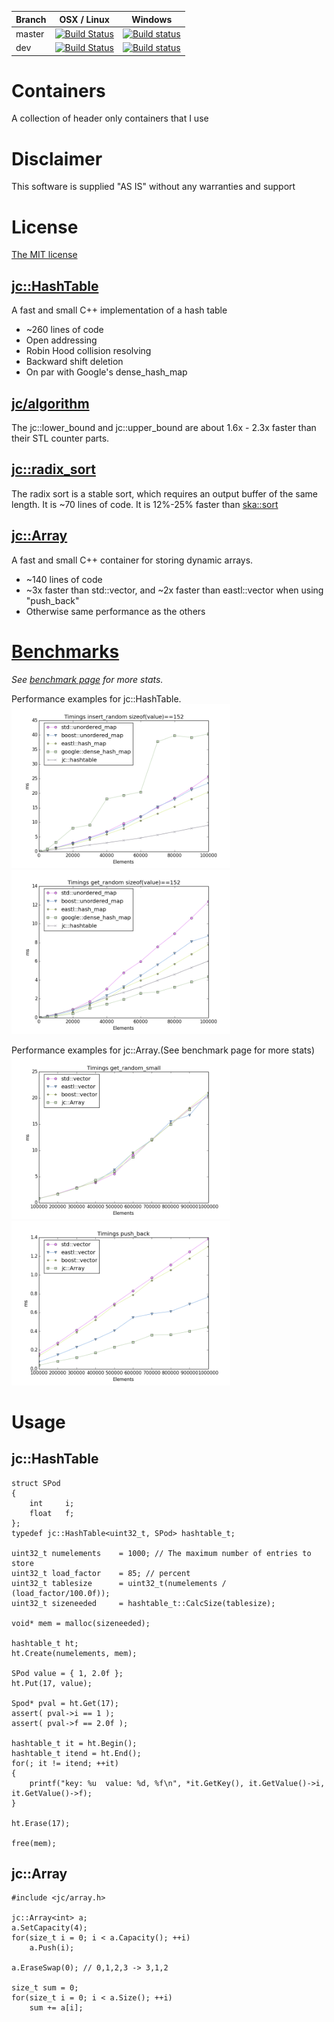 |Branch      | OSX / Linux | Windows     |
|------------|-------------|-------------|
|master      | [![Build Status](https://travis-ci.org/JCash/containers.svg?branch=master)](https://travis-ci.org/JCash/containers?branch=master) | [![Build status](https://ci.appveyor.com/api/projects/status/vi3jklpkj9eb5sfr/branch/master?svg=true)](https://ci.appveyor.com/project/JCash/containers/branch/master) |
|dev         | [![Build Status](https://travis-ci.org/JCash/containers.svg?branch=dev)](https://travis-ci.org/JCash/containers?branch=dev) | [![Build status](https://ci.appveyor.com/api/projects/status/vi3jklpkj9eb5sfr/branch/dev?svg=true)](https://ci.appveyor.com/project/JCash/containers/branch/dev) |


# Containers

A collection of header only containers that I use

# Disclaimer

This software is supplied "AS IS" without any warranties and support

# License

[The MIT license](http://choosealicense.com/licenses/mit/)

## [jc::HashTable](src/jc/hashtable.h)

A fast and small C++ implementation of a hash table

* ~260 lines of code
* Open addressing
* Robin Hood collision resolving
* Backward shift deletion
* On par with Google's dense_hash_map

## [jc/algorithm](src/jc/algorithm.h)

The jc::lower_bound and jc::upper_bound are about 1.6x - 2.3x faster than their STL counter parts.

## [jc::radix_sort](src/jc/sort.h)

The radix sort is a stable sort, which requires an output buffer of the same length.
It is ~70 lines of code.
It is 12%-25% faster than [ska::sort](https://github.com/skarupke/ska_sort)

## [jc::Array](src/jc/array.h)

A fast and small C++ container for storing dynamic arrays.

* ~140 lines of code
* ~3x faster than std::vector, and ~2x faster than eastl::vector when using "push_back"
* Otherwise same performance as the others

# [Benchmarks](benchmarks/README.md)

*See [benchmark page](benchmarks/README.md) for more stats.*

Performance examples for jc::HashTable.
<br/>
<img src="./benchmarks/images/timings_insert_random_sizeof(value)==152.png" alt="Timings insert_random size=152" width="350">
<img src="./benchmarks/images/timings_get_random_sizeof(value)==152.png" alt="Timings get_random size=152" width="350">

Performance examples for jc::Array.(See benchmark page for more stats)
<br/>
<img src="./benchmarks/images/array/timings_get_random_small.png" alt="Timings get_random size=8" width="350">
<img src="./benchmarks/images/array/timings_push_back.png" alt="Timings push_back size=8" width="350">


# Usage

## jc::HashTable

    struct SPod
    {
        int     i;
        float   f;
    };
    typedef jc::HashTable<uint32_t, SPod> hashtable_t;
    
    uint32_t numelements    = 1000; // The maximum number of entries to store
    uint32_t load_factor    = 85; // percent
    uint32_t tablesize      = uint32_t(numelements / (load_factor/100.0f)); 
    uint32_t sizeneeded     = hashtable_t::CalcSize(tablesize);
    
    void* mem = malloc(sizeneeded);
    
    hashtable_t ht;
    ht.Create(numelements, mem);
    
    SPod value = { 1, 2.0f };
    ht.Put(17, value);
    
    Spod* pval = ht.Get(17);
    assert( pval->i == 1 );
    assert( pval->f == 2.0f );
    
    hashtable_t it = ht.Begin();
    hashtable_t itend = ht.End();
    for(; it != itend; ++it)
    {
        printf("key: %u  value: %d, %f\n", *it.GetKey(), it.GetValue()->i, it.GetValue()->f);
    }
    
    ht.Erase(17);
    
    free(mem);

    
## jc::Array

    #include <jc/array.h>

    jc::Array<int> a;
    a.SetCapacity(4);
    for(size_t i = 0; i < a.Capacity(); ++i)
        a.Push(i);
    
    a.EraseSwap(0); // 0,1,2,3 -> 3,1,2    
    
    size_t sum = 0;
    for(size_t i = 0; i < a.Size(); ++i)
        sum += a[i];

    